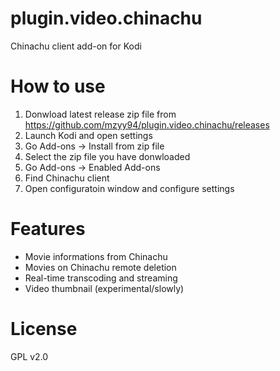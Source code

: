 # plugin.video.chinachu
Chinachu client add-on for Kodi

# How to use
1. Donwload latest release zip file from https://github.com/mzyy94/plugin.video.chinachu/releases
2. Launch Kodi and open settings
3. Go Add-ons -> Install from zip file
4. Select the zip file you have donwloaded 
5. Go Add-ons -> Enabled Add-ons
6. Find Chinachu client
7. Open configuratoin window and configure settings

# Features
- Movie informations from Chinachu
- Movies on Chinachu remote deletion
- Real-time transcoding and streaming
- Video thumbnail (experimental/slowly)

# License
GPL v2.0
